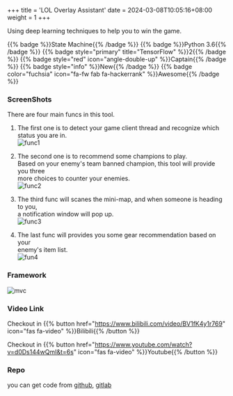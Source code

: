 +++
title = 'LOL Overlay Assistant'
date = 2024-03-08T10:05:16+08:00
weight = 1
+++

Using deep learning techniques to help you to win the game.

{{% badge %}}State Machine{{% /badge %}}
{{% badge %}}Python 3.6{{% /badge %}}
{{% badge style="primary" title="TensorFlow" %}}2{{% /badge %}}
{{% badge style="red" icon="angle-double-up" %}}Captain{{% /badge %}}
{{% badge style="info" %}}New{{% /badge %}}
{{% badge color="fuchsia" icon="fa-fw fab fa-hackerrank" %}}Awesome{{% /badge %}}

### ScreenShots
There are four main funcs in this tool.

1. The first one is to detect your game client thread and recognize which <br> 
 status you are in.  <br>
![func1](../../images/content/lol/1.gif)

2. The second one is to recommend some champions to play.<br>
 Based on your enemy's team banned champion, this tool will provide you three<br> 
 more choices to counter your enemies. <br>
![func2](../../images/content/lol/2.gif)

3. The third func will scanes the mini-map, and when someone is heading to you,<br>
 a notification window will pop up.<br>
![func3](../../images/content/lol/3.gif)

4. The last func will provides you some gear recommendation based on your <br> 
 enemy's item list. <br>
![fun4](../../images/content/lol/4.gif)


### Framework
![mvc](../../images/content/lol/architecture.png)


### Video Link

Checkout in {{% button href="https://www.bilibili.com/video/BV1fK4y1r769" icon="fas fa-video" %}}Bilibili{{% /button %}} 

Checkout in {{% button href="https://www.youtube.com/watch?v=d0Ds144wQmI&t=6s" icon="fas fa-video" %}}Youtube{{% /button %}}

### Repo
you can get code from [github](https://github.com/ben-wangz/cosmic-antenna-demo), [gitlab]()